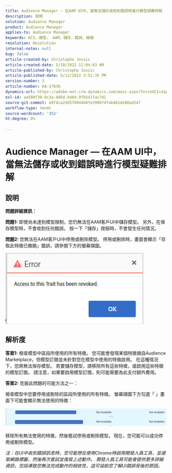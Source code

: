 ```yaml
---
title: Audience Manager — 在AAM UI中，當無法儲存或收到錯誤時進行模型疑難排解
description: 說明
solution: Audience Manager
product: Audience Manager
applies-to: Audience Manager
keywords: KCS，模型， AAM，儲存，錯誤，撤銷
resolution: Resolution
internal-notes: null
bug: false
article-created-by: Christophe Jossic
article-created-date: 5/10/2022 11:04:03 AM
article-published-by: Christophe Jossic
article-published-date: 5/12/2022 3:52:35 PM
version-number: 3
article-number: KA-17836
dynamics-url: https://adobe-ent.crm.dynamics.com/main.aspx?forceUCI=1&pagetype=entityrecord&etn=knowledgearticle&id=2d000de3-50d0-ec11-a7b5-00224809c101
exl-id: aa588f30-9c3a-466d-b48d-9fb541fac7d1
source-git-commit: e8f4ca2dd578944d4fe399074fab461de88ad247
workflow-type: tm+mt
source-wordcount: '352'
ht-degree: 0%

---
```


# Audience Manager — 在AAM UI中，當無法儲存或收到錯誤時進行模型疑難排解

## 說明


<b>問題詳細資訊： </b>



<b>問題1:</b> 即使尚未達到模型限制，您仍無法在AAM客戶UI中儲存模型。 另外，在保存模型時，不會收到任何錯誤。 按一下「儲存」按鈕時，不會發生任何情況。



<b>問題2: </b>您無法在AAM客戶UI中停用或刪除模型。 停用或刪除時，畫面會顯示「存取此特徵已撤銷」錯誤，請參閱下方的螢幕擷圖。





![](assets/___31000de3-50d0-ec11-a7b5-00224809c101___.png)


## 解析度


<b>答案1:</b> 檢查模型中區段所使用的所有特徵。 您可能會發現某個特徵摘自Audience Marketplace，但模型訂閱並未針對您在模型中使用的特徵啟用。 在這種情況下，您將無法保存模型。 若要儲存模型，請移除所有這些特徵，或啟用這些特徵的模型訂閱。 請注意，如果要啟用模型訂閱，則可能需要為此支付額外費用。



<b>答案2: </b>克服此問題的可能方法之一：

檢查模型中您要停用或刪除的區段所使用的所有特徵。 螢幕擷圖下方勾選「 」畫面下可能會顯示無法使用的特徵：



![](assets/6ce5c786-9e7b-ec11-8d21-0022480aace4.png)

移除所有無法使用的特徵，然後嘗試停用或刪除模型。 現在，您可能可以成功停用或刪除模型。





*注：在UI中收到錯誤訊息時，您可能想在使用Chrome時啟用開發人員工具，並選取網路標籤，然後再次嘗試並復寫上述動作。 開發人員工具可能會提供更多詳細資訊，包括導致您無法完成動作的相依性，這可協助您了解UI錯誤背後的原因。*
